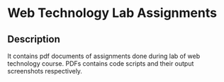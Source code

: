 # Web Technology Lab Assignments
## Description 
It contains pdf documents of assignments done during lab of web technology course.
PDFs contains code scripts and their output screenshots respectively.
